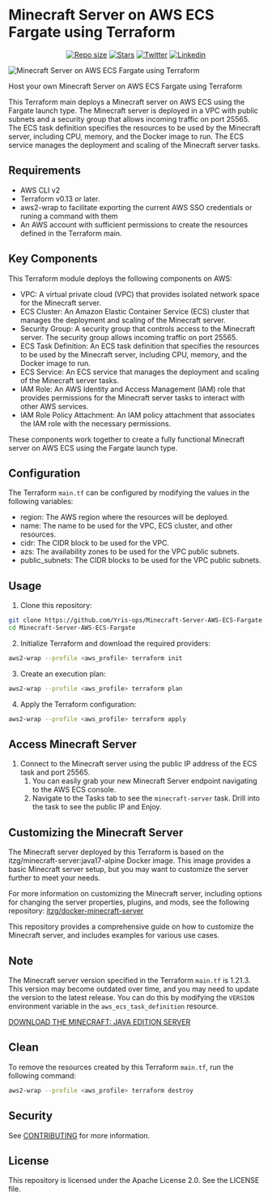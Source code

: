 # Minecraft Server on AWS ECS Fargate using Terraform

<p align="center">
	<a href="https://github.com/Yris-ops/minecraft-server-aws-ecs-fargate"><img alt="Repo size" src="https://img.shields.io/github/repo-size/Yris-ops/minecraft-server-aws-ecs-fargate"></a>
	<a href="https://github.com/Yris-ops/minecraft-server-aws-ecs-fargate"><img alt="Stars" src="https://img.shields.io/github/stars/Yris-ops/minecraft-server-aws-ecs-fargate"></a>
	<a href="https://twitter.com/cz_antoine"><img alt="Twitter" src="https://img.shields.io/twitter/follow/cz_antoine?style=social"></a>
	<a href="https://www.linkedin.com/in/antoine-cichowicz-837575b1"><img alt="Linkedin" src="https://img.shields.io/badge/-Antoine-blue?style=flat-square&logo=Linkedin&logoColor=white"></a>
<p>

![Minecraft Server on AWS ECS Fargate using Terraform](./img/MinecraftArchitecture.png)

Host your own Minecraft Server on AWS ECS Fargate using Terraform

This Terraform main deploys a Minecraft server on AWS ECS using the Fargate launch type. The Minecraft server is deployed in a VPC with public subnets and a security group that allows incoming traffic on port 25565. The ECS task definition specifies the resources to be used by the Minecraft server, including CPU, memory, and the Docker image to run. The ECS service manages the deployment and scaling of the Minecraft server tasks.

## Requirements

- AWS CLI v2
- Terraform v0.13 or later.
- aws2-wrap to facilitate exporting the current AWS SSO credentials or runing a command with them
- An AWS account with sufficient permissions to create the resources defined in the Terraform main.

## Key Components

This Terraform module deploys the following components on AWS:

- VPC: A virtual private cloud (VPC) that provides isolated network space for the Minecraft server.
- ECS Cluster: An Amazon Elastic Container Service (ECS) cluster that manages the deployment and scaling of the Minecraft server.
- Security Group: A security group that controls access to the Minecraft server. The security group allows incoming traffic on port 25565.
- ECS Task Definition: An ECS task definition that specifies the resources to be used by the Minecraft server, including CPU, memory, and the Docker image to run.
- ECS Service: An ECS service that manages the deployment and scaling of the Minecraft server tasks.
- IAM Role: An AWS Identity and Access Management (IAM) role that provides permissions for the Minecraft server tasks to interact with other AWS services.
- IAM Role Policy Attachment: An IAM policy attachment that associates the IAM role with the necessary permissions.

These components work together to create a fully functional Minecraft server on AWS ECS using the Fargate launch type.

## Configuration

The Terraform `main.tf` can be configured by modifying the values in the following variables:

- region: The AWS region where the resources will be deployed.
- name: The name to be used for the VPC, ECS cluster, and other resources.
- cidr: The CIDR block to be used for the VPC.
- azs: The availability zones to be used for the VPC public subnets.
- public_subnets: The CIDR blocks to be used for the VPC public subnets.

## Usage

1. Clone this repository:

``` bash
git clone https://github.com/Yris-ops/Minecraft-Server-AWS-ECS-Fargate.git
cd Minecraft-Server-AWS-ECS-Fargate
```

2. Initialize Terraform and download the required providers:
``` bash
aws2-wrap --profile <aws_profile> terraform init
```

3. Create an execution plan:

``` bash
aws2-wrap --profile <aws_profile> terraform plan
```

4. Apply the Terraform configuration:

``` bash
aws2-wrap --profile <aws_profile> terraform apply
```

## Access Minecraft Server

1. Connect to the Minecraft server using the public IP address of the ECS task and port 25565.
	1. You can easily grab your new Minecraft Server endpoint navigating to the AWS ECS console.
	1. Navigate to the Tasks tab to see the `minecraft-server` task. Drill into the task to see the public IP and Enjoy.


## Customizing the Minecraft Server

The Minecraft server deployed by this Terraform is based on the itzg/minecraft-server:java17-alpine Docker image. This image provides a basic Minecraft server setup, but you may want to customize the server further to meet your needs.

For more information on customizing the Minecraft server, including options for changing the server properties, plugins, and mods, see the following repository: [itzg/docker-minecraft-server](https://github.com/itzg/docker-minecraft-server)

This repository provides a comprehensive guide on how to customize the Minecraft server, and includes examples for various use cases.

## Note

The Minecraft server version specified in the Terraform `main.tf` is 1.21.3. This version may become outdated over time, and you may need to update the version to the latest release. You can do this by modifying the `VERSION` environment variable in the `aws_ecs_task_definition` resource.

[DOWNLOAD THE MINECRAFT: JAVA EDITION SERVER](https://www.minecraft.net/en-us/download/server)

## Clean 

To remove the resources created by this Terraform `main.tf`, run the following command:

``` bash
aws2-wrap --profile <aws_profile> terraform destroy
```

## Security

See [CONTRIBUTING](CONTRIBUTING.md#security-issue-notifications) for more information.

## License

This repository is licensed under the Apache License 2.0. See the LICENSE file.
